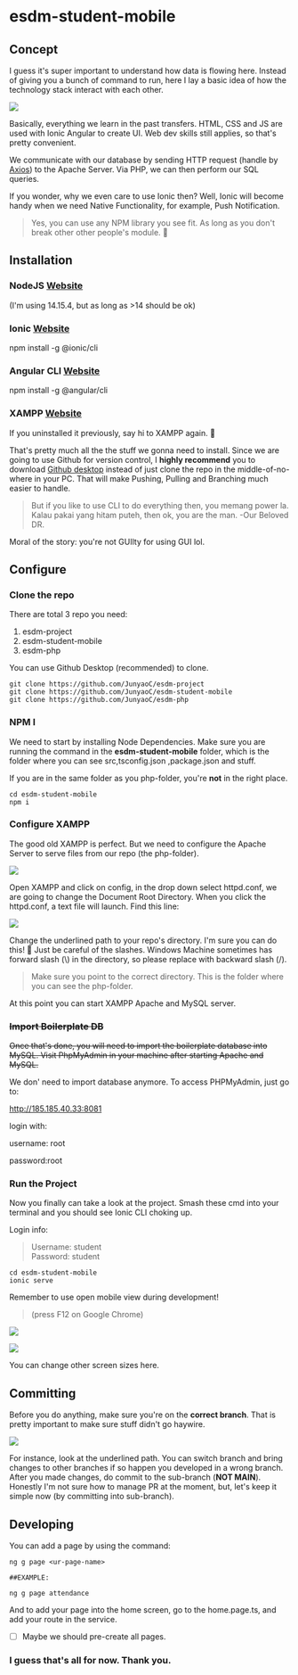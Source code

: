 # esdm-student-mobile

## Concept

I guess it's super important to understand how data is flowing here. Instead of giving you a bunch of command to run, here I lay a basic idea of how the technology stack interact with each other.

![](doc_img/1.png)

Basically, everything we learn in the past transfers. HTML, CSS and JS are used with Ionic Angular to create UI. Web dev skills still applies, so that's pretty convenient.

We communicate with our database by sending HTTP request (handle by [Axios](https://github.com/axios/axios)) to the Apache Server. Via PHP, we can then perform our SQL queries.

If you wonder, why we even care to use Ionic then? Well, Ionic will become handy when we need Native Functionality, for example, Push Notification.

> Yes, you can use any NPM library you see fit. As long as you don't break other other people's module. 👲

## Installation

### NodeJS [Website](https://nodejs.org/en/download/)

(I'm using 14.15.4, but as long as >14 should be ok)

### Ionic [Website](https://ionicframework.com/getting-started)

npm install -g @ionic/cli

### Angular CLI [Website](https://angular.io/cli)

npm install -g @angular/cli

### XAMPP [Website](https://www.apachefriends.org/download.html)

If you uninstalled it previously, say hi to XAMPP again. 🤣

That's pretty much all the the stuff we gonna need to install. Since we are going to use Github for version control, I **highly recommend** you to download [Github desktop](https://desktop.github.com/) instead of just clone the repo in the middle-of-no-where in your PC. That will make Pushing, Pulling and Branching much easier to handle.

> But if you like to use CLI to do everything then, you memang power la. Kalau pakai yang hitam puteh, then ok, you are the man. -Our Beloved DR.

Moral of the story: you're not GUIlty for using GUI lol.

## Configure

### Clone the repo

There are total 3 repo you need:

1. esdm-project
2. esdm-student-mobile
3. esdm-php

You can use Github Desktop (recommended) to clone.

```
git clone https://github.com/JunyaoC/esdm-project
git clone https://github.com/JunyaoC/esdm-student-mobile
git clone https://github.com/JunyaoC/esdm-php
```

### NPM I

We need to start by installing Node Dependencies. Make sure you are running the command in the **esdm-student-mobile** folder, which is the folder where you can see src,tsconfig.json ,package.json and stuff.

If you are in the same folder as you php-folder, you're **not** in the right place.

```
cd esdm-student-mobile
npm i
```

### Configure XAMPP

The good old XAMPP is perfect. But we need to configure the Apache Server to serve files from our repo (the php-folder).

![](doc_img/2.png)

Open XAMPP and click on config, in the drop down select httpd.conf, we are going to change the Document Root Directory. When you click the httpd.conf, a text file will launch. Find this line:

![](doc_img/2021-05-20-12-43-10.png)

Change the underlined path to your repo's directory. I'm sure you can do this! 💪 Just be careful of the slashes. Windows Machine sometimes has forward slash (\\) in the directory, so please replace with backward slash (/).

> Make sure you point to the correct directory. This is the folder where you can see the php-folder.

At this point you can start XAMPP Apache and MySQL server.

### ~~Import Boilerplate DB~~

~~Once that's done, you will need to import the boilerplate database into MySQL. Visit PhpMyAdmin in your machine after starting Apache and MySQL.~~

We don' need to import database anymore. To access PHPMyAdmin, just go to:

http://185.185.40.33:8081

login with:

username: root

password:root

### Run the Project

Now you finally can take a look at the project. Smash these cmd into your terminal and you should see Ionic CLI choking up.

Login info:

> Username: student <br>
> Password: student

```
cd esdm-student-mobile
ionic serve
```

Remember to use open mobile view during development!

> (press F12 on Google Chrome)

![](doc_img/6.png)

![](doc_img/7.png)

You can change other screen sizes here.

## Committing

Before you do anything, make sure you're on the **correct branch**.
That is pretty important to make sure stuff didn't go haywire.

![](doc_img/8.png)

For instance, look at the underlined path. You can switch branch and bring changes to other branches if so happen you developed in a wrong branch. After you made changes, do commit to the sub-branch (**NOT MAIN**). Honestly I'm not sure how to manage PR at the moment, but, let's keep it simple now (by committing into sub-branch).

## Developing

You can add a page by using the command:

```
ng g page <ur-page-name>

##EXAMPLE:

ng g page attendance
```

And to add your page into the home screen, go to the home.page.ts, and add your route in the service.

- [ ] Maybe we should pre-create all pages.

### I guess that's all for now. Thank you.
